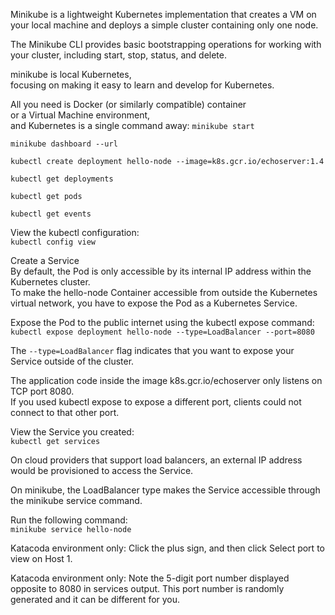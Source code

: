 
Minikube is a lightweight Kubernetes implementation 
that creates a VM on your local machine 
and deploys a simple cluster containing only one node.   

The Minikube CLI provides basic bootstrapping operations for working with your cluster, including start, stop, status, and delete.



minikube is local Kubernetes,   
focusing on making it easy to learn and develop for Kubernetes.   

All you need is Docker (or similarly compatible) container   
or a Virtual Machine environment,    
and Kubernetes is a single command away: `minikube start`     



  
`minikube dashboard --url`   


`kubectl create deployment hello-node --image=k8s.gcr.io/echoserver:1.4`   
 
`kubectl get deployments`    

`kubectl get pods`    
 
`kubectl get events`   

View the kubectl configuration:  
`kubectl config view`  


Create a Service   
By default, the Pod is only accessible by its internal IP address within the Kubernetes cluster.    
To make the hello-node Container accessible from outside the Kubernetes virtual network, you have to expose the Pod as a Kubernetes Service.  

Expose the Pod to the public internet using the kubectl expose command:  
`kubectl expose deployment hello-node --type=LoadBalancer --port=8080`   

The `--type=LoadBalancer` flag indicates that you want to expose your Service outside of the cluster.   

The application code inside the image k8s.gcr.io/echoserver only listens on TCP port 8080.   
If you used kubectl expose to expose a different port, clients could not connect to that other port.  

View the Service you created:  
`kubectl get services`   

On cloud providers that support load balancers, an external IP address would be provisioned to access the Service.   

On minikube, the LoadBalancer type makes the Service accessible through the minikube service command.   

Run the following command:  
`minikube service hello-node`   


Katacoda environment only: 
Click the plus sign, and then click Select port to view on Host 1.   


Katacoda environment only: Note the 5-digit port number displayed opposite to 8080 in services output. This port number is randomly generated and it can be different for you.   













